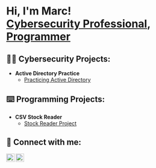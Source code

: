 <h1>Hi, I'm Marc! <br/><a href="www.linkedin.com/in/marc-farinas-260444254">Cybersecurity Professional</a>, <a href="https://github.com/marciepoo">Programmer</a>

<h2>👨‍💻 Cybersecurity Projects:</h2>

- <b>Active Directory Practice</b>
  - [Practicing Active Directory](https://github.com/marciepoo/ActiveDirectoryLab)

<h2>⌨️ Programming Projects:</h2>

- <b>CSV Stock Reader</b>
  - [Stock Reader Project](https://github.com/marciepoo/StockReaderProject)
 
<h2> 🤳 Connect with me:</h2>

[<img align="left" alt="JoshMadakor | LinkedIn" width="22px" src="https://cdn.jsdelivr.net/npm/simple-icons@v3/icons/linkedin.svg" />][linkedin]
[<img align="left" alt="JoshMadakor | Instagram" width="22px" src="https://cdn.jsdelivr.net/npm/simple-icons@v3/icons/instagram.svg" />][instagram]

[instagram]: https://www.instagram.com/_marciepoo_/
[linkedin]: https://linkedin.com/in/marc-farinas-260444254
